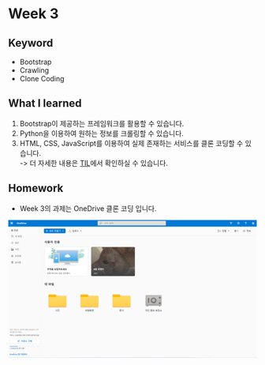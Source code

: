# Week 3

## Keyword
* Bootstrap
* Crawling
* Clone Coding

## What I learned
1. Bootstrap이 제공하는 프레임워크를 활용할 수 있습니다.
2. Python을 이용하여 원하는 정보를 크롤링할 수 있습니다.
3. HTML, CSS, JavaScript를 이용하여 실제 존재하는 서비스를 클론 코딩할 수 있습니다.  
-> 더 자세한 내용은 [TIL](https://github.com/oooihmm/TIL.git)에서 확인하실 수 있습니다.

## Homework
* Week 3의 과제는 OneDrive 클론 코딩 입니다.

<img src="onedrive.png" width="800px">

